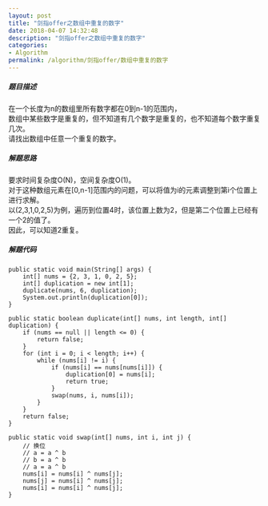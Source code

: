 ```yaml
---
layout: post
title: "剑指offer之数组中重复的数字"
date: 2018-04-07 14:32:48
description: "剑指offer之数组中重复的数字"
categories:
- Algorithm
permalink: /algorithm/剑指offer/数组中重复的数字
---
```


##### 题目描述

在一个长度为n的数组里所有数字都在0到n-1的范围内，  
数组中某些数字是重复的，但不知道有几个数字是重复的，也不知道每个数字重复几次。  
请找出数组中任意一个重复的数字。

##### 解题思路

要求时间复杂度O(N)，空间复杂度O(1)。  
对于这种数组元素在[0,n-1]范围内的问题，可以将值为i的元素调整到第i个位置上进行求解。  
以(2,3,1,0,2,5)为例，遍历到位置4时，该位置上数为2，但是第二个位置上已经有一个2的值了。  
因此，可以知道2重复。

##### 解题代码

```vim
public static void main(String[] args) {
    int[] nums = {2, 3, 1, 0, 2, 5};
    int[] duplication = new int[1];
    duplicate(nums, 6, duplication);
    System.out.println(duplication[0]);
}

public static boolean duplicate(int[] nums, int length, int[] duplication) {
    if (nums == null || length <= 0) {
        return false;
    }
    for (int i = 0; i < length; i++) {
        while (nums[i] != i) {
            if (nums[i] == nums[nums[i]]) {
                duplication[0] = nums[i];
                return true;
            }
            swap(nums, i, nums[i]);
        }
    }
    return false;
}

public static void swap(int[] nums, int i, int j) {
    // 换位
    // a = a ^ b
    // b = a ^ b
    // a = a ^ b
    nums[i] = nums[i] ^ nums[j];
    nums[j] = nums[i] ^ nums[j];
    nums[i] = nums[i] ^ nums[j];
}
```
